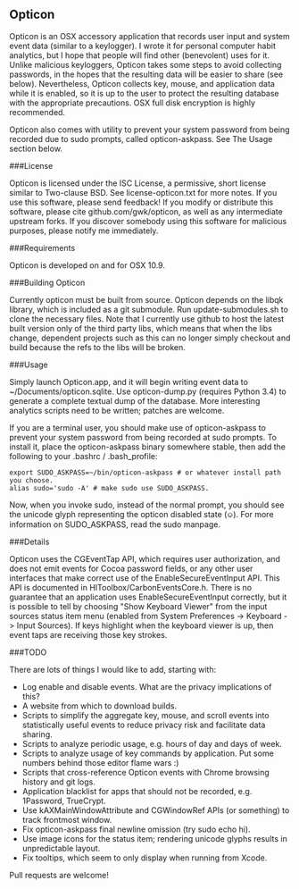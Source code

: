 Opticon
-------

Opticon is an OSX accessory application that records user input and system event data (similar to a keylogger).
I wrote it for personal computer habit analytics, but I hope that people will find other (benevolent) uses for it.
Unlike malicious keyloggers, Opticon takes some steps to avoid collecting passwords,
in the hopes that the resulting data will be easier to share (see below).
Nevertheless, Opticon collects key, mouse, and application data while it is enabled,
so it is up to the user to protect the resulting database with the appropriate precautions.
OSX full disk encryption is highly recommended.

Opticon also comes with utility to prevent your system password from being recorded due to sudo prompts, called opticon-askpass. See The Usage section below.

###License

Opticon is licensed under the ISC License, a permissive, short license similar to Two-clause BSD.
See license-opticon.txt for more notes.
If you use this software, please send feedback!
If you modify or distribute this software, please cite github.com/gwk/opticon, as well as any intermediate upstream forks.
If you discover somebody using this software for malicious purposes, please notify me immediately.

###Requirements

Opticon is developed on and for OSX 10.9.

###Building Opticon

Currently opticon must be built from source.
Opticon depends on the libqk library, which is included as a git submodule.
Run update-submodules.sh to clone the necessary files.
Note that I currently use github to host the latest built version only of the third party libs,
which means that when the libs change,
dependent projects such as this can no longer simply checkout and build because the refs to the libs will be broken.

###Usage

Simply launch Opticon.app, and it will begin writing event data to ~/Documents/opticon.sqlite.
Use opticon-dump.py (requires Python 3.4) to generate a complete textual dump of the database.
More interesting analytics scripts need to be written; patches are welcome.

If you are a terminal user, you should make use of opticon-askpass to prevent your system password from being recorded at sudo prompts.
To install it, place the opticon-askpass binary somewhere stable, then add the following to your .bashrc / .bash_profile:

    export SUDO_ASKPASS=~/bin/opticon-askpass # or whatever install path you choose.
    alias sudo='sudo -A' # make sudo use SUDO_ASKPASS.

Now, when you invoke sudo, instead of the normal prompt,
you should see the unicode glyph representing the opticon disabled state (⎉).
For more information on SUDO_ASKPASS, read the sudo manpage.

###Details

Opticon uses the CGEventTap API, which requires user authorization, and does not emit events for Cocoa password fields, or any other user interfaces that make correct use of the EnableSecureEventInput API.
This API is documented in HIToolbox/CarbonEventsCore.h.
There is no guarantee that an application uses EnableSecureEventInput correctly,
but it is possible to tell by choosing "Show Keyboard Viewer" from the input sources status item menu
(enabled from System Preferences -> Keyboard -> Input Sources).
If keys highlight when the keyboard viewer is up, then event taps are receiving those key strokes.

###TODO

There are lots of things I would like to add, starting with:
* Log enable and disable events. What are the privacy implications of this?
* A website from which to download builds.
* Scripts to simplify the aggregate key, mouse, and scroll events into statistically useful events to reduce privacy risk and facilitate data sharing.
* Scripts to analyze periodic usage, e.g. hours of day and days of week.
* Scripts to analyze usage of key commands by application. Put some numbers behind those editor flame wars :)
* Scripts that cross-reference Opticon events with Chrome browsing history and git logs.
* Application blacklist for apps that should not be recorded, e.g. 1Password, TrueCrypt.
* Use kAXMainWindowAttribute and CGWindowRef APIs (or something) to track frontmost window.
* Fix opticon-askpass final newline omission (try sudo echo hi).
* Use image icons for the status item; rendering unicode glyphs results in unpredictable layout.
* Fix tooltips, which seem to only display when running from Xcode.

Pull requests are welcome!
